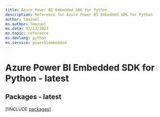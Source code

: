 ```yaml
---
title: Azure Power BI Embedded SDK for Python
description: Reference for Azure Power BI Embedded SDK for Python
author: lmazuel
ms.author: lmazuel
ms.data: 03/13/2023
ms.topic: reference
ms.devlang: python
ms.service: powerbiembedded
---
```

# Azure Power BI Embedded SDK for Python - latest
## Packages - latest
[!INCLUDE [packages](power-bi-embedded-index.md)]